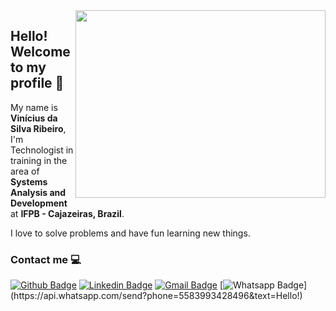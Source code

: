 <img align="right" width="400" height="300" src="https://media.giphy.com/media/xTiTnxpQ3ghPiB2Hp6/giphy.gif">

## Hello! Welcome to my profile 👋

My name is **Vinícius da Silva Ribeiro**, I'm Technologist in training in the area of **Systems Analysis and Development** at **IFPB - Cajazeiras, Brazil**.

I love to solve problems and have fun learning new things.

### Contact me :computer:

[![Github Badge](https://img.shields.io/badge/-Github-000?style=flat-square&logo=Github&logoColor=white&link=https://github.com/Vini92/Vini92)](https://github.com/Vini92/Vini92)
[![Linkedin Badge](https://img.shields.io/badge/-LinkedIn-blue?style=flat-square&logo=Linkedin&logoColor=white&link=https://www.linkedin.com/in/vinícius-ribeiro-4034b81b8/)](https://www.linkedin.com/in/vinícius-ribeiro-4034b81b8/)
[![Gmail Badge](https://img.shields.io/badge/-Gmail-c14438?style=flat-square&logo=Gmail&logoColor=white&link=mailto:seu_email)](mailto:vinic.s.ribeiro@gmail.com)
[![Whatsapp Badge](https://img.shields.io/badge/-Whatsapp-4CA143?style=flat-square&labelColor=4CA143&logo=whatsapp&logoColor=white&link=https://api.whatsapp.com/send?phone=5583993428496&text=Hello!)](https://api.whatsapp.com/send?phone=5583993428496&text=Hello!)

<!--
**Vini92/Vini92** is a ✨ _special_ ✨ repository because its `README.md` (this file) appears on your GitHub profile.

Here are some ideas to get you started:

- 🔭 I’m currently working on ...
- 🌱 I’m currently learning ...
- 👯 I’m looking to collaborate on ...
- 🤔 I’m looking for help with ...
- 💬 Ask me about ...
- 📫 How to reach me: ...
- 😄 Pronouns: ...
- ⚡ Fun fact: ...
!["Tecnology"](https://media.giphy.com/media/xTiTnxpQ3ghPiB2Hp6/giphy.gif)

### Contat me

-->
  
